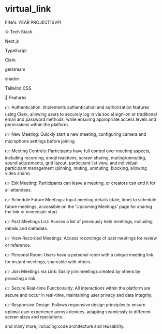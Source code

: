 # virtual_link
FINAL YEAR PROJECT(SVP)

⚙️ Tech Stack

Next.js

TypeScript

Clerk

getstream

shadcn

Tailwind CSS

🔋 Features

👉 Authentication: Implements authentication and authorization features using Clerk, allowing users to securely log in via social sign-on or traditional email and password methods, while ensuring appropriate access levels and permissions within the platform.

👉 New Meeting: Quickly start a new meeting, configuring camera and microphone settings before joining.

👉 Meeting Controls: Participants have full control over meeting aspects, including recording, emoji reactions, screen sharing, muting/unmuting, sound adjustments, grid layout, participant list view, and individual participant management (pinning, muting, unmuting, blocking, allowing video share).

👉 Exit Meeting: Participants can leave a meeting, or creators can end it for all attendees.

👉 Schedule Future Meetings: Input meeting details (date, time) to schedule future meetings, accessible on the 'Upcoming Meetings' page for sharing the link or immediate start.

👉 Past Meetings List: Access a list of previously held meetings, including details and metadata.

👉 View Recorded Meetings: Access recordings of past meetings for review or reference.

👉 Personal Room: Users have a personal room with a unique meeting link for instant meetings, shareable with others.

👉 Join Meetings via Link: Easily join meetings created by others by providing a link.

👉 Secure Real-time Functionality: All interactions within the platform are secure and occur in real-time, maintaining user privacy and data integrity.

👉 Responsive Design: Follows responsive design principles to ensure optimal user experience across devices, adapting seamlessly to different screen sizes and resolutions.

and many more, including code architecture and reusability.
